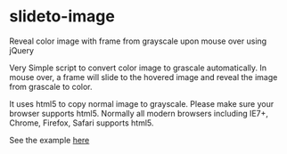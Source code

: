 slideto-image
=============

Reveal color image with frame from grayscale upon mouse over using jQuery

Very Simple script to convert color image to grascale automatically.  In mouse over, a frame will slide to the hovered image and reveal the image from grascale to color.

It uses html5 to copy normal image to grayscale. Please make sure your browser supports html5. Normally all modern browsers including IE7+, Chrome, Firefox, Safari supports html5.

See the example <a href="http://media-cache-ec3.pinimg.com/originals/4f/0b/28/4f0b288f17911613285a7f1c3d5936e1.jpg">here</a>
